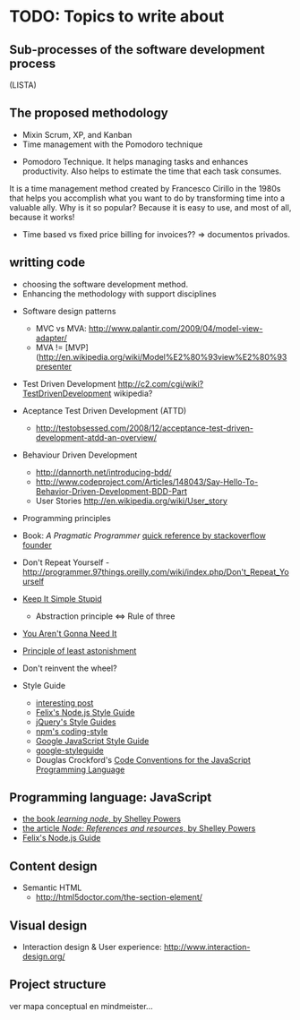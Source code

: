 TODO: Topics to write about
=====================

Sub-processes of the software development process
-------------------------------------------------

(LISTA)

The proposed methodology
------------------------

- Mixin Scrum, XP, and Kanban
- Time management with the Pomodoro technique

* Pomodoro Technique. It helps managing tasks and enhances productivity. Also helps to estimate the time that each task consumes.

It is a time management method created by Francesco Cirillo in the 1980s that helps you accomplish what you want to do by transforming time into a valuable ally. Why is it so popular? ﻿Because it is easy to use, and most of all, because it works!

* Time based vs fixed price billing for invoices?? => documentos privados.

writting code
-------------

* choosing the software development method. 
* Enhancing the methodology with support disciplines

- Software design patterns
    - MVC vs MVA: http://www.palantir.com/2009/04/model-view-adapter/
    - MVA != [MVP](http://en.wikipedia.org/wiki/Model%E2%80%93view%E2%80%93presenter

- Test Driven Development http://c2.com/cgi/wiki?TestDrivenDevelopment wikipedia?
- Aceptance Test Driven Development (ATTD)
    - http://testobsessed.com/2008/12/acceptance-test-driven-development-atdd-an-overview/
- Behaviour Driven Development 
    - http://dannorth.net/introducing-bdd/
    - http://www.codeproject.com/Articles/148043/Say-Hello-To-Behavior-Driven-Development-BDD-Part
    - User Stories http://en.wikipedia.org/wiki/User_story

- Programming principles

- Book: *A Pragmatic Programmer* [quick reference by stackoverflow founder](http://www.codinghorror.com/blog/2004/10/a-pragmatic-quick-reference.html)
- Don't Repeat Yourself - http://programmer.97things.oreilly.com/wiki/index.php/Don't_Repeat_Yourself
- [Keep It Simple Stupid](http://people.apache.org/~fhanik/kiss.html)
    - Abstraction principle <=> Rule of three
- [You Aren't Gonna Need It](http://en.wikipedia.org/wiki/You_Aren%27t_Gonna_Need_It)
- [Principle of least astonishment](http://en.wikipedia.org/wiki/Principle_of_least_astonishment)
- Don't reinvent the wheel?

- Style Guide
    - [interesting post](http://caolanmcmahon.com/posts/nodejs_style_and_structure/)
    - [Felix's Node.js Style Guide](http://nodeguide.com/style.html)
    - [jQuery's Style Guides](http://contribute.jquery.org/style-guide/)
    - [npm's coding-style](https://npmjs.org/doc/coding-style.html)
    - [Google JavaScript Style Guide](http://google-styleguide.googlecode.com/svn/trunk/javascriptguide.xml)
    - [google-styleguide](https://code.google.com/p/google-styleguide/)
    - Douglas Crockford's [Code Conventions for the JavaScript Programming Language](http://javascript.crockford.com/code.html)

Programming language: JavaScript
--------------------------------

- [the book *learning node*, by Shelley Powers](http://shop.oreilly.com/product/0636920024606)
- [the article *Node: References and resources*, by Shelley Powers](http://tech.burningbird.net/article/node-references-and-resources)
- [Felix's Node.js Guide](http://nodeguide.com/)

Content design
--------------

- Semantic HTML
    - http://html5doctor.com/the-section-element/

Visual design
-------------

- Interaction design & User experience: http://www.interaction-design.org/


Project structure
-----------------

ver mapa conceptual en mindmeister...
